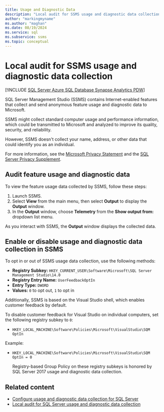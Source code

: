 ```yaml
---
title: Usage and Diagnostic Data
description: "Local audit for SSMS usage and diagnostic data collection"
author: "markingmyname"
ms.author: "maghan"
ms.date: 08/19/2024
ms.service: sql
ms.subservice: ssms
ms.topic: conceptual
---
```


# Local audit for SSMS usage and diagnostic data collection

[!INCLUDE [SQL Server Azure SQL Database Synapse Analytics PDW](../includes/applies-to-version/sql-asdb-asdbmi-asa-pdw.md)]

SQL Server Management Studio (SSMS) contains Internet-enabled features that collect and send anonymous feature usage and diagnostic data to Microsoft.

SSMS might collect standard computer usage and performance information, which could be transmitted to Microsoft and analyzed to improve its quality, security, and reliability.

However, SSMS doesn't collect your name, address, or other data that could identify you as an individual.

For more information, see the [Microsoft Privacy Statement](https://privacy.microsoft.com/privacystatement) and the [SQL Server Privacy Supplement](../sql-server/sql-server-privacy.md).

## Audit feature usage and diagnostic data

To view the feature usage data collected by SSMS, follow these steps:

1. Launch SSMS.
1. Select **View** from the main menu, then select **Output** to display the **Output** window.
1. In the **Output** window, choose **Telemetry** from the **Show output from:** dropdown list menu.

As you interact with SSMS, the **Output** window displays the collected data.

## Enable or disable usage and diagnostic data collection in SSMS

To opt in or out of SSMS usage data collection, use the following methods:

- **Registry Subkey:** `HKEY_CURRENT_USER\Software\Microsoft\SQL Server Management Studio\14.0`
- **Registry Entry Name:** `UserFeedbackOptIn`
- **Entry Type:** `DWORD`
- **Values:** `0` to opt out, `1` to opt in

Additionally, SSMS is based on the Visual Studio shell, which enables customer feedback by default.

To disable customer feedback for Visual Studio on individual computers, set the following registry subkey to `0`:

- `HKEY_LOCAL_MACHINE\Software\Policies\Microsoft\VisualStudio\SQM OptIn`

Example:

- `HKEY_LOCAL_MACHINE\Software\Policies\Microsoft\VisualStudio\SQM OptIn = 0`

  Registry-based Group Policy on these registry subkeys is honored by SQL Server 2017 usage and diagnostic data collection.

## Related content

- [Configure usage and diagnostic data collection for SQL Server](../sql-server/usage-and-diagnostic-data-configuration-for-sql-server.md)
- [Local audit for SQL Server usage and diagnostic data collection](../sql-server/usage-and-diagnostic-data-in-local-audit.md)
